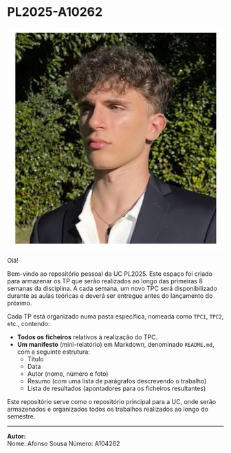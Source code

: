 # PL2025-A10262

![Foto do Autor](FOTO.png)

Olá!

Bem-vindo ao repositório pessoal da UC PL2025. Este espaço foi criado para armazenar os TP que serão realizados ao longo das primeiras 8 semanas da disciplina. A cada semana, um novo TPC será disponibilizado durante as aulas teóricas e deverá ser entregue antes do lançamento do próximo.

Cada TP está organizado numa pasta específica, nomeada como `TPC1`, `TPC2`, etc., contendo:
- **Todos os ficheiros** relativos à realização do TPC.
- **Um manifesto** (mini-relatório) em Markdown, denominado `README.md`, com a seguinte estrutura:
  - Título
  - Data
  - Autor (nome, número e foto)
  - Resumo (com uma lista de parágrafos descrevendo o trabalho)
  - Lista de resultados (apontadores para os ficheiros resultantes)

Este repositório serve como o repositório principal para a UC, onde serão armazenados e organizados todos os trabalhos realizados ao longo do semestre.

---

**Autor:**  
Nome: Afonso Sousa 
Número: A104262  

